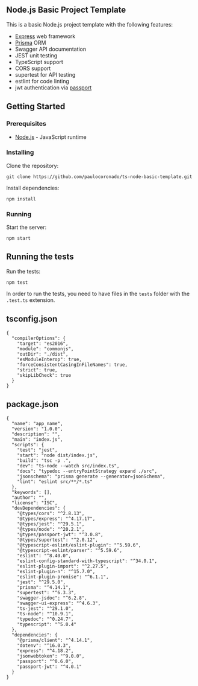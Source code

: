 ## Node.js Basic Project Template

This is a basic Node.js project template with the following features:

* [Express](http://expressjs.com/) web framework
* [Prisma](https://www.prisma.io/) ORM
* Swagger API documentation
* JEST unit testing
* TypeScript support
* CORS support
* supertest for API testing
* estlint for code linting
* jwt authentication via [passport](http://www.passportjs.org/)

## Getting Started

### Prerequisites

* [Node.js](https://nodejs.org/en/) - JavaScript runtime

### Installing

Clone the repository:

```
git clone https://github.com/paulocoronado/ts-node-basic-template.git
```

Install dependencies:

```
npm install
```
### Running

Start the server:

```
npm start
```

## Running the tests

Run the tests:

```
npm test
```

In order to run the tests, you need to have files in the `tests` folder with the `.test.ts` extension.

## tsconfig.json

```
{
  "compilerOptions": {
    "target": "es2016",
    "module": "commonjs",   
    "outDir": "./dist",     
    "esModuleInterop": true,
    "forceConsistentCasingInFileNames": true,
    "strict": true,         
    "skipLibCheck": true    
  }
}

```
## package.json

```
{
  "name": "app_name",
  "version": "1.0.0",
  "description": "",
  "main": "index.js",
  "scripts": {
    "test": "jest",
    "start": "node dist/index.js",    
    "build": "tsc -p .",
    "dev": "ts-node --watch src/index.ts",
    "docs": "typedoc --entryPointStrategy expand ./src",
    "jsonschema": "prisma generate --generator=jsonSchema",
    "lint": "eslint src/**/*.ts"
  },
  "keywords": [],
  "author": "",
  "license": "ISC",
  "devDependencies": {
    "@types/cors": "^2.8.13",
    "@types/express": "^4.17.17",
    "@types/jest": "^29.5.1",
    "@types/node": "^20.2.1",
    "@types/passport-jwt": "^3.0.8",
    "@types/supertest": "^2.0.12",
    "@typescript-eslint/eslint-plugin": "^5.59.6",
    "@typescript-eslint/parser": "^5.59.6",
    "eslint": "^8.40.0",
    "eslint-config-standard-with-typescript": "^34.0.1",
    "eslint-plugin-import": "^2.27.5",
    "eslint-plugin-n": "^15.7.0",
    "eslint-plugin-promise": "^6.1.1",
    "jest": "^29.5.0",
    "prisma": "^4.14.1",
    "supertest": "^6.3.3",
    "swagger-jsdoc": "^6.2.8",
    "swagger-ui-express": "^4.6.3",
    "ts-jest": "^29.1.0",
    "ts-node": "^10.9.1",
    "typedoc": "^0.24.7",
    "typescript": "^5.0.4"
  },
  "dependencies": {
    "@prisma/client": "^4.14.1",
    "dotenv": "^16.0.3",
    "express": "^4.18.2",
    "jsonwebtoken": "^9.0.0",
    "passport": "^0.6.0",
    "passport-jwt": "^4.0.1"
  }
}

```